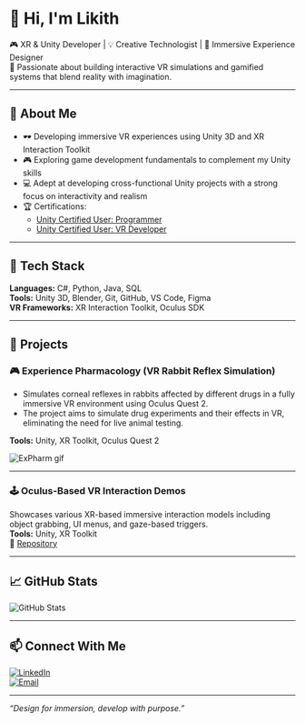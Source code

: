 # 👋 Hi, I'm Likith

🎮 XR & Unity Developer | 💡 Creative Technologist | 🧠 Immersive Experience Designer  
🚀 Passionate about building interactive VR simulations and gamified systems that blend reality with imagination.

---

## 🧠 About Me

- 🕶️ Developing immersive VR experiences using Unity 3D and XR Interaction Toolkit
- 🎮 Exploring game development fundamentals to complement my Unity skills
- 💻 Adept at developing cross-functional Unity projects with a strong focus on interactivity and realism
- 🏆 Certifications:
  - [Unity Certified User: Programmer](https://www.credly.com/badges/25382552-eae8-49d0-bc64-65b89ff8d682)
  - [Unity Certified User: VR Developer](https://www.credly.com/badges/8d43c8fc-5f6a-41bb-ae12-3b1d1c51b0f3)

---

## 🧰 Tech Stack

**Languages:** C#, Python, Java, SQL  
**Tools:** Unity 3D, Blender, Git, GitHub, VS Code, Figma  
**VR Frameworks:** XR Interaction Toolkit, Oculus SDK

---

## 💼 Projects

### 🎮 Experience Pharmacology (VR Rabbit Reflex Simulation)
- Simulates corneal reflexes in rabbits affected by different drugs in a fully immersive VR environment using Oculus Quest 2.  
- The project aims to simulate drug experiments and their effects in VR, eliminating the need for live animal testing.
  
**Tools:** Unity, XR Toolkit, Oculus Quest 2
  
![ExPharm gif](./media/ExPharm.gif)

---

### 🕹️ Oculus-Based VR Interaction Demos  
Showcases various XR-based immersive interaction models including object grabbing, UI menus, and gaze-based triggers.  
**Tools:** Unity, XR Toolkit  
🔗 [Repository](https://github.com/)

---

## 📈 GitHub Stats

![GitHub Stats](https://github-readme-stats.vercel.app/api?username=Likith666&show_icons=true&theme=tokyonight)

---

## 📫 Connect With Me

[![LinkedIn](https://img.shields.io/badge/LinkedIn-blue?logo=linkedin&style=for-the-badge)](https://www.linkedin.com/in/likith-reddy-67ba1a235/)  
[![Email](https://img.shields.io/badge/Gmail-D14836?style=for-the-badge&logo=gmail&logoColor=white)](mailto:likithreddychantigari+github@gmail.com)

---

_“Design for immersion, develop with purpose.”_
